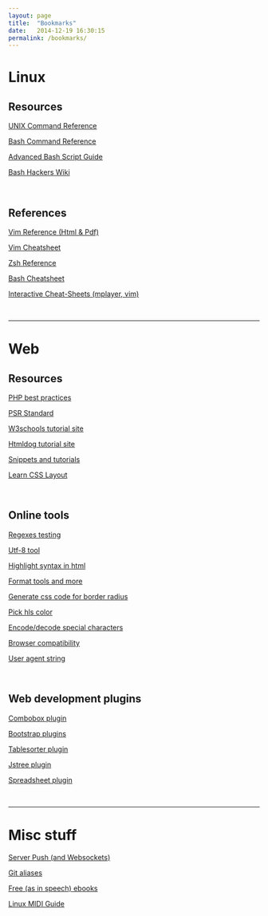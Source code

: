 ```yaml
---
layout: page
title:  "Bookmarks"
date:   2014-12-19 16:30:15
permalink: /bookmarks/
---
```

# Linux

## Resources
[<i class="fa fa-external-link"></i> UNIX Command Reference](http://cb.vu/unixtoolbox.xhtml)

[<i class="fa fa-external-link"></i> Bash Command Reference](http://ss64.com/bash/)

[<i class="fa fa-external-link"></i> Advanced Bash Script Guide](http://www.tldp.org/LDP/abs/html/)

[<i class="fa fa-external-link"></i> Bash Hackers Wiki](http://wiki.bash-hackers.org)

<br />

## References
[<i class="fa fa-external-link"></i> Vim Reference (Html & Pdf)](http://tnerual.eriogerg.free.fr/vimqrc-es.html)

[<i class="fa fa-external-link"></i> Vim Cheatsheet](https://linuxtoy.org/img/2011/09/vim_cheat_sheet_for_programmers_screen.png)

[<i class="fa fa-external-link"></i> Zsh Reference](http://www.bash2zsh.com/zsh_refcard/refcard.pdf)

[<i class="fa fa-external-link"></i> Bash Cheatsheet](http://www.scribd.com/doc/88404386/Bash-Cheat-Sheet)

[<i class="fa fa-external-link"></i> Interactive Cheat-Sheets (mplayer, vim)](http://sheet.shiar.nl/)

<br />

---

# Web

## Resources

[<i class="fa fa-external-link"></i> PHP best practices](http://www.phptherightway.com/)

[<i class="fa fa-external-link"></i> PSR Standard](http://www.php-fig.org/)

[<i class="fa fa-external-link"></i> W3schools tutorial site](http://www.w3schools.com)

[<i class="fa fa-external-link"></i> Htmldog tutorial site](http://www.htmldog.com)

[<i class="fa fa-external-link"></i> Snippets and tutorials](http://www.the-art-of-web.com/)

[<i class="fa fa-external-link"></i> Learn CSS Layout](http://learnlayout.com/)

<br />

## Online tools
[<i class="fa fa-external-link"></i> Regexes testing](http://regex101.com/)

[<i class="fa fa-external-link"></i> Utf-8 tool](http://www.cogsci.ed.ac.uk/~richard/utf-8.html)

[<i class="fa fa-external-link"></i> Highlight syntax in html](http://tohtml.com/)

[<i class="fa fa-external-link"></i> Format tools and more](http://www.freeformatter.com)

[<i class="fa fa-external-link"></i> Generate css code for border radius](http://border-radius.com/)

[<i class="fa fa-external-link"></i> Pick hls color](http://hslpicker.com/)

[<i class="fa fa-external-link"></i> Encode/decode special characters](http://www.the-art-of-web.com/javascript/escape/)

[<i class="fa fa-external-link"></i> Browser compatibility](http://caniuse.com)

[<i class="fa fa-external-link"></i> User agent string](http://www.useragentstring.com/)

<br />

## Web development plugins
[<i class="fa fa-external-link"></i> Combobox plugin](https://select2.github.io/)

[<i class="fa fa-external-link"></i> Bootstrap plugins](http://bootsnipp.com)

[<i class="fa fa-external-link"></i> Tablesorter plugin](http://mottie.github.io/tablesorter)

[<i class="fa fa-external-link"></i> Jstree plugin](http://www.jstree.com)

[<i class="fa fa-external-link"></i> Spreadsheet plugin](http://handsontable.com/)

<br />

---

# Misc stuff
[<i class="fa fa-external-link"></i> Server Push (and Websockets)](http://stackoverflow.com/questions/11077857/what-are-long-polling-websockets-server-sent-events-sse-and-comet)

[<i class="fa fa-external-link"></i> Git aliases](https://git.wiki.kernel.org/index.php/Aliases#Aliases)

[<i class="fa fa-external-link"></i> Free (as in speech) ebooks](https://github.com/danchoi/kindlefodder)

[<i class="fa fa-external-link"></i> Linux MIDI Guide](http://tedfelix.com/linux/linux-midi.html)

<br />

<!--
[Alias](http://www.cyberciti.biz/tips/bash-aliases-mac-centos-linux-unix.html)
-->
